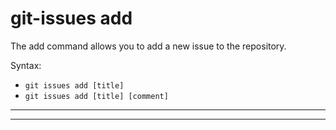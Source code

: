 

# git-issues add

The add command allows you to add a new issue to the repository.

Syntax:

* ```git issues add [title]```
* ```git issues add [title] [comment]```

---
---
